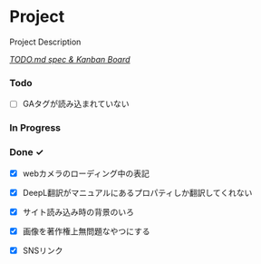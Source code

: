 # Project

Project Description

<em>[TODO.md spec & Kanban Board](https://bit.ly/3fCwKfM)</em>

### Todo

- [ ] GAタグが読み込まれていない  

### In Progress


### Done ✓

- [x] webカメラのローディング中の表記  
- [x] DeepL翻訳がマニュアルにあるプロパティしか翻訳してくれない  
- [x] サイト読み込み時の背景のいろ  
- [x] 画像を著作権上無問題なやつにする  
- [x] SNSリンク  

